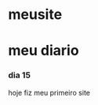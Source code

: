 # meusite
<!DOCTYPE html>
<html>
  <head>
    <title> meu site pessoal</title>
  </head>
  <body> 
  <h1> meu diario</h1>
  <h3> dia 15</h3>
    <p> hoje fiz meu primeiro site</p>
    
  </body>
</html>
